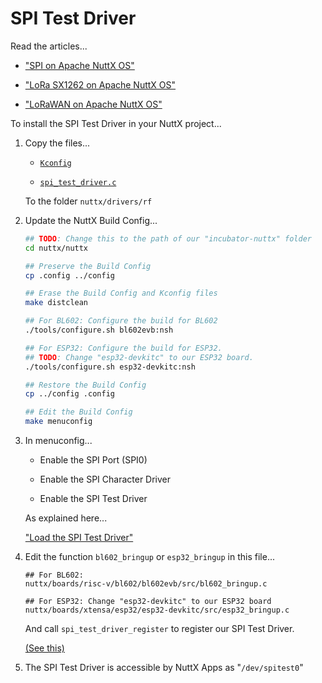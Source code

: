 # SPI Test Driver

Read the articles...

-   ["SPI on Apache NuttX OS"](https://lupyuen.github.io/articles/spi2)

-   ["LoRa SX1262 on Apache NuttX OS"](https://lupyuen.github.io/articles/sx1262)

-   ["LoRaWAN on Apache NuttX OS"](https://lupyuen.github.io/articles/lorawan3)

To install the SPI Test Driver in your NuttX project...

1.  Copy the files...

    -   [`Kconfig`](Kconfig)
    
    -   [`spi_test_driver.c`](spi_test_driver.c)

    To the folder `nuttx/drivers/rf`

1.  Update the NuttX Build Config...

    ```bash
    ## TODO: Change this to the path of our "incubator-nuttx" folder
    cd nuttx/nuttx

    ## Preserve the Build Config
    cp .config ../config

    ## Erase the Build Config and Kconfig files
    make distclean

    ## For BL602: Configure the build for BL602
    ./tools/configure.sh bl602evb:nsh

    ## For ESP32: Configure the build for ESP32.
    ## TODO: Change "esp32-devkitc" to our ESP32 board.
    ./tools/configure.sh esp32-devkitc:nsh

    ## Restore the Build Config
    cp ../config .config

    ## Edit the Build Config
    make menuconfig 
    ```

1.  In menuconfig...
    
    -   Enable the SPI Port (SPI0)

    -   Enable the SPI Character Driver

    -   Enable the SPI Test Driver

    As explained here...

    ["Load the SPI Test Driver"](https://lupyuen.github.io/articles/spi2#load-the-spi-test-driver)

1.  Edit the function `bl602_bringup` or `esp32_bringup` in this file...

    ```text
    ## For BL602:
    nuttx/boards/risc-v/bl602/bl602evb/src/bl602_bringup.c

    ## For ESP32: Change "esp32-devkitc" to our ESP32 board 
    nuttx/boards/xtensa/esp32/esp32-devkitc/src/esp32_bringup.c
    ```

    And call `spi_test_driver_register` to register our SPI Test Driver.
    
    [(See this)](https://lupyuen.github.io/articles/spi2#register-device-driver)

1.  The SPI Test Driver is accessible by NuttX Apps as "`/dev/spitest0`"
